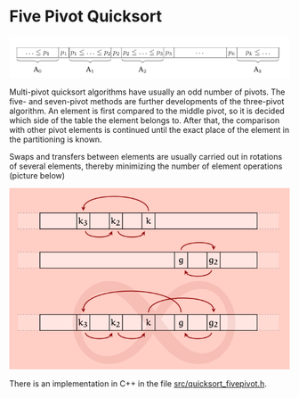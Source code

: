 # Five Pivot Quicksort

<img src="png/multipivot2.png" width="750">

Multi-pivot quicksort algorithms have usually an odd number of pivots. The five- and seven-pivot methods are further developments of the three-pivot algorithm.
An element is first compared to the middle pivot, so it is decided which side of the table the element belongs to. After that, the comparison with other pivot elements is continued until the exact place of the element in the partitioning is known.

Swaps and transfers between elements are usually carried out in rotations of several elements, thereby minimizing the number of element operations (picture below)

<img src="png/cyclicshifts.png" width="750">

There is an implementation in C++ in the file [src/quicksort_fivepivot.h](https://github.com/lautanal/quicksort/blob/master/src/quicksort_fivepivot.h).
